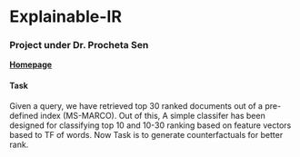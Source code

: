 # Explainable-IR

### Project under Dr. Procheta Sen
<a href="https://www.liverpool.ac.uk/computer-science/staff/procheta-sen/" target="_blank"><b>Homepage</b></a>

#### Task

Given a query, we have retrieved top 30 ranked documents out of a pre-defined index (MS-MARCO). Out of this, A simple classifer has been designed for classifying top 10 and 10-30 ranking based on feature vectors based to TF of words. Now Task is to generate counterfactuals for better rank.


